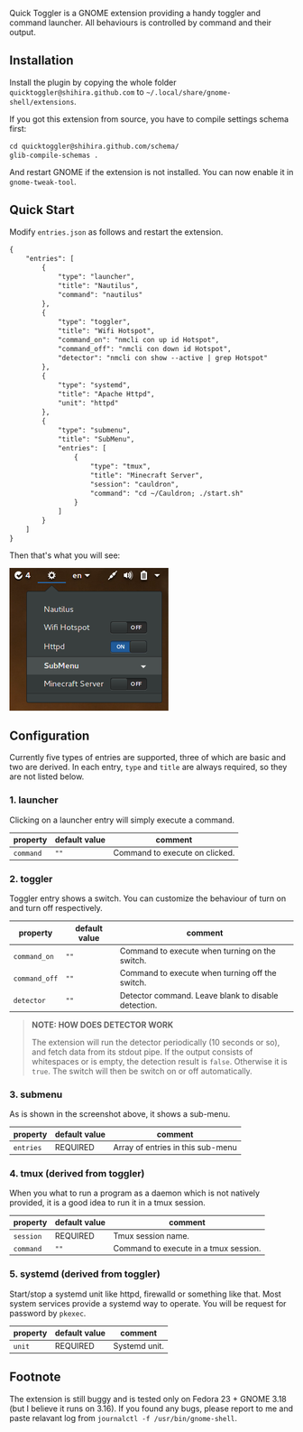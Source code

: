 Quick Toggler is a GNOME extension providing a handy toggler and command
launcher. All behaviours is controlled by command and their output.

## Installation

Install the plugin by copying the whole folder `quicktoggler@shihira.github.com`
to `~/.local/share/gnome-shell/extensions`.

If you got this extension from source, you have to compile settings schema
first:

```
cd quicktoggler@shihira.github.com/schema/
glib-compile-schemas .
```

And restart GNOME if the extension is not installed. You can now enable it in
`gnome-tweak-tool`.

## Quick Start

Modify `entries.json` as follows and restart the extension.

```
{
    "entries": [
        {
            "type": "launcher",
            "title": "Nautilus",
            "command": "nautilus"
        },
        {
            "type": "toggler",
            "title": "Wifi Hotspot",
            "command_on": "nmcli con up id Hotspot",
            "command_off": "nmcli con down id Hotspot",
            "detector": "nmcli con show --active | grep Hotspot"
        },
        {
            "type": "systemd",
            "title": "Apache Httpd",
            "unit": "httpd"
        },
        {
            "type": "submenu",
            "title": "SubMenu",
            "entries": [
                {
                    "type": "tmux",
                    "title": "Minecraft Server",
                    "session": "cauldron",
                    "command": "cd ~/Cauldron; ./start.sh"
                }
            ]
        }
    ]
}
```

Then that's what you will see:

![screenshot-1](https://raw.githubusercontent.com/Shihira/gnome-extension-quicktoggler/master/examples/screenshot-1.png)

## Configuration

Currently five types of entries are supported, three of which are basic and two
are derived. In each entry, `type` and `title` are always required, so they are
not listed below.

### 1. launcher

Clicking on a launcher entry will simply execute a command. 

| property | default value | comment |
|----------|---------------|---------|
| `command` | `""` | Command to execute on clicked. |

### 2. toggler

Toggler entry shows a switch. You can customize the behaviour of turn on and
turn off respectively.

| property | default value | comment |
|----------|---------------|---------|
| `command_on` | `""` | Command to execute when turning on the switch. |
| `command_off` | `""` | Command to execute when turning off the switch. |
| `detector` | `""` | Detector command. Leave blank to disable detection. |

> __NOTE: HOW DOES DETECTOR WORK__
>
> The extension will run the detector periodically (10 seconds or so), and fetch
> data from its stdout pipe. If the output consists of whitespaces or is empty,
> the detection result is `false`. Otherwise it is `true`. The switch will then
> be switch on or off automatically.

### 3. submenu

As is shown in the screenshot above, it shows a sub-menu.

| property | default value | comment |
|----------|---------------|---------|
| `entries` | REQUIRED | Array of entries in this sub-menu |

### 4. tmux (derived from toggler)

When you what to run a program as a daemon which is not natively provided, it is
a good idea to run it in a tmux session.

| property | default value | comment |
|----------|---------------|---------|
| `session` | REQUIRED | Tmux session name. |
| `command` | `""` | Command to execute in a tmux session. |

### 5. systemd (derived from toggler)

Start/stop a systemd unit like httpd, firewalld or something like that. Most
system services provide a systemd way to operate. You will be request for
password by `pkexec`.

| property | default value | comment |
|----------|---------------|---------|
| `unit` | REQUIRED | Systemd unit. |

## Footnote

The extension is still buggy and is tested only on Fedora 23 + GNOME 3.18 (but I
believe it runs on 3.16). If you found any bugs, please report to me and paste
relavant log from `journalctl -f /usr/bin/gnome-shell`.

